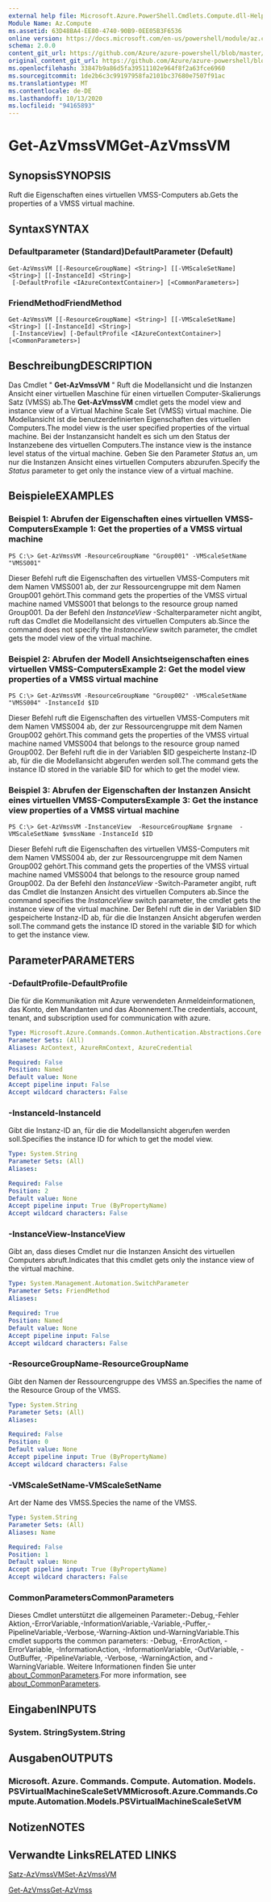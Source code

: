 ```yaml
---
external help file: Microsoft.Azure.PowerShell.Cmdlets.Compute.dll-Help.xml
Module Name: Az.Compute
ms.assetid: 63D48BA4-EE80-4740-90B9-0EE05B3F6536
online version: https://docs.microsoft.com/en-us/powershell/module/az.compute/get-azvmssvm
schema: 2.0.0
content_git_url: https://github.com/Azure/azure-powershell/blob/master/src/Compute/Compute/help/Get-AzVmssVM.md
original_content_git_url: https://github.com/Azure/azure-powershell/blob/master/src/Compute/Compute/help/Get-AzVmssVM.md
ms.openlocfilehash: 33847b9a86d5fa39511102e964f8f2a63fce6960
ms.sourcegitcommit: 1de2b6c3c99197958fa2101bc37680e7507f91ac
ms.translationtype: MT
ms.contentlocale: de-DE
ms.lasthandoff: 10/13/2020
ms.locfileid: "94165893"
---
```

# <span data-ttu-id="e6ed8-101">Get-AzVmssVM</span><span class="sxs-lookup"><span data-stu-id="e6ed8-101">Get-AzVmssVM</span></span>

## <span data-ttu-id="e6ed8-102">Synopsis</span><span class="sxs-lookup"><span data-stu-id="e6ed8-102">SYNOPSIS</span></span>
<span data-ttu-id="e6ed8-103">Ruft die Eigenschaften eines virtuellen VMSS-Computers ab.</span><span class="sxs-lookup"><span data-stu-id="e6ed8-103">Gets the properties of a VMSS virtual machine.</span></span>

## <span data-ttu-id="e6ed8-104">Syntax</span><span class="sxs-lookup"><span data-stu-id="e6ed8-104">SYNTAX</span></span>

### <span data-ttu-id="e6ed8-105">Defaultparameter (Standard)</span><span class="sxs-lookup"><span data-stu-id="e6ed8-105">DefaultParameter (Default)</span></span>
```
Get-AzVmssVM [[-ResourceGroupName] <String>] [[-VMScaleSetName] <String>] [[-InstanceId] <String>]
 [-DefaultProfile <IAzureContextContainer>] [<CommonParameters>]
```

### <span data-ttu-id="e6ed8-106">FriendMethod</span><span class="sxs-lookup"><span data-stu-id="e6ed8-106">FriendMethod</span></span>
```
Get-AzVmssVM [[-ResourceGroupName] <String>] [[-VMScaleSetName] <String>] [[-InstanceId] <String>]
 [-InstanceView] [-DefaultProfile <IAzureContextContainer>] [<CommonParameters>]
```

## <span data-ttu-id="e6ed8-107">Beschreibung</span><span class="sxs-lookup"><span data-stu-id="e6ed8-107">DESCRIPTION</span></span>
<span data-ttu-id="e6ed8-108">Das Cmdlet " **Get-AzVmssVM** " Ruft die Modellansicht und die Instanzen Ansicht einer virtuellen Maschine für einen virtuellen Computer-Skalierungs Satz (VMSS) ab.</span><span class="sxs-lookup"><span data-stu-id="e6ed8-108">The **Get-AzVmssVM** cmdlet gets the model view and instance view of a Virtual Machine Scale Set (VMSS) virtual machine.</span></span>
<span data-ttu-id="e6ed8-109">Die Modellansicht ist die benutzerdefinierten Eigenschaften des virtuellen Computers.</span><span class="sxs-lookup"><span data-stu-id="e6ed8-109">The model view is the user specified properties of the virtual machine.</span></span>
<span data-ttu-id="e6ed8-110">Bei der Instanzansicht handelt es sich um den Status der Instanzebene des virtuellen Computers.</span><span class="sxs-lookup"><span data-stu-id="e6ed8-110">The instance view is the instance level status of the virtual machine.</span></span>
<span data-ttu-id="e6ed8-111">Geben Sie den Parameter *Status* an, um nur die Instanzen Ansicht eines virtuellen Computers abzurufen.</span><span class="sxs-lookup"><span data-stu-id="e6ed8-111">Specify the *Status* parameter to get only the instance view of a virtual machine.</span></span>

## <span data-ttu-id="e6ed8-112">Beispiele</span><span class="sxs-lookup"><span data-stu-id="e6ed8-112">EXAMPLES</span></span>

### <span data-ttu-id="e6ed8-113">Beispiel 1: Abrufen der Eigenschaften eines virtuellen VMSS-Computers</span><span class="sxs-lookup"><span data-stu-id="e6ed8-113">Example 1: Get the properties of a VMSS virtual machine</span></span>
```
PS C:\> Get-AzVmssVM -ResourceGroupName "Group001" -VMScaleSetName "VMSS001"
```

<span data-ttu-id="e6ed8-114">Dieser Befehl ruft die Eigenschaften des virtuellen VMSS-Computers mit dem Namen VMSS001 ab, der zur Ressourcengruppe mit dem Namen Group001 gehört.</span><span class="sxs-lookup"><span data-stu-id="e6ed8-114">This command gets the properties of the VMSS virtual machine named VMSS001 that belongs to the resource group named Group001.</span></span>
<span data-ttu-id="e6ed8-115">Da der Befehl den *InstanceView* -Schalterparameter nicht angibt, ruft das Cmdlet die Modellansicht des virtuellen Computers ab.</span><span class="sxs-lookup"><span data-stu-id="e6ed8-115">Since the command does not specify the *InstanceView* switch parameter, the cmdlet gets the model view of the virtual machine.</span></span>

### <span data-ttu-id="e6ed8-116">Beispiel 2: Abrufen der Modell Ansichtseigenschaften eines virtuellen VMSS-Computers</span><span class="sxs-lookup"><span data-stu-id="e6ed8-116">Example 2: Get the model view properties of a VMSS virtual machine</span></span>
```
PS C:\> Get-AzVmssVM -ResourceGroupName "Group002" -VMScaleSetName "VMSS004" -InstanceId $ID
```

<span data-ttu-id="e6ed8-117">Dieser Befehl ruft die Eigenschaften des virtuellen VMSS-Computers mit dem Namen VMSS004 ab, der zur Ressourcengruppe mit dem Namen Group002 gehört.</span><span class="sxs-lookup"><span data-stu-id="e6ed8-117">This command gets the properties of the VMSS virtual machine named VMSS004 that belongs to the resource group named Group002.</span></span>
<span data-ttu-id="e6ed8-118">Der Befehl ruft die in der Variablen $ID gespeicherte Instanz-ID ab, für die die Modellansicht abgerufen werden soll.</span><span class="sxs-lookup"><span data-stu-id="e6ed8-118">The command gets the instance ID stored in the variable $ID for which to get the model view.</span></span>

### <span data-ttu-id="e6ed8-119">Beispiel 3: Abrufen der Eigenschaften der Instanzen Ansicht eines virtuellen VMSS-Computers</span><span class="sxs-lookup"><span data-stu-id="e6ed8-119">Example 3: Get the instance view properties of a VMSS virtual machine</span></span>
```
PS C:\> Get-AzVmssVM -InstanceView  -ResourceGroupName $rgname  -VMScaleSetName $vmssName -InstanceId $ID
```

<span data-ttu-id="e6ed8-120">Dieser Befehl ruft die Eigenschaften des virtuellen VMSS-Computers mit dem Namen VMSS004 ab, der zur Ressourcengruppe mit dem Namen Group002 gehört.</span><span class="sxs-lookup"><span data-stu-id="e6ed8-120">This command gets the properties of the VMSS virtual machine named VMSS004 that belongs to the resource group named Group002.</span></span>
<span data-ttu-id="e6ed8-121">Da der Befehl den *InstanceView* -Switch-Parameter angibt, ruft das Cmdlet die Instanzen Ansicht des virtuellen Computers ab.</span><span class="sxs-lookup"><span data-stu-id="e6ed8-121">Since the command specifies the *InstanceView* switch parameter, the cmdlet gets the instance view of the virtual machine.</span></span>
<span data-ttu-id="e6ed8-122">Der Befehl ruft die in der Variablen $ID gespeicherte Instanz-ID ab, für die die Instanzen Ansicht abgerufen werden soll.</span><span class="sxs-lookup"><span data-stu-id="e6ed8-122">The command gets the instance ID stored in the variable $ID for which to get the instance view.</span></span>

## <span data-ttu-id="e6ed8-123">Parameter</span><span class="sxs-lookup"><span data-stu-id="e6ed8-123">PARAMETERS</span></span>

### <span data-ttu-id="e6ed8-124">-DefaultProfile</span><span class="sxs-lookup"><span data-stu-id="e6ed8-124">-DefaultProfile</span></span>
<span data-ttu-id="e6ed8-125">Die für die Kommunikation mit Azure verwendeten Anmeldeinformationen, das Konto, den Mandanten und das Abonnement.</span><span class="sxs-lookup"><span data-stu-id="e6ed8-125">The credentials, account, tenant, and subscription used for communication with azure.</span></span>

```yaml
Type: Microsoft.Azure.Commands.Common.Authentication.Abstractions.Core.IAzureContextContainer
Parameter Sets: (All)
Aliases: AzContext, AzureRmContext, AzureCredential

Required: False
Position: Named
Default value: None
Accept pipeline input: False
Accept wildcard characters: False
```

### <span data-ttu-id="e6ed8-126">-InstanceId</span><span class="sxs-lookup"><span data-stu-id="e6ed8-126">-InstanceId</span></span>
<span data-ttu-id="e6ed8-127">Gibt die Instanz-ID an, für die die Modellansicht abgerufen werden soll.</span><span class="sxs-lookup"><span data-stu-id="e6ed8-127">Specifies the instance ID for which to get the model view.</span></span>

```yaml
Type: System.String
Parameter Sets: (All)
Aliases:

Required: False
Position: 2
Default value: None
Accept pipeline input: True (ByPropertyName)
Accept wildcard characters: False
```

### <span data-ttu-id="e6ed8-128">-InstanceView</span><span class="sxs-lookup"><span data-stu-id="e6ed8-128">-InstanceView</span></span>
<span data-ttu-id="e6ed8-129">Gibt an, dass dieses Cmdlet nur die Instanzen Ansicht des virtuellen Computers abruft.</span><span class="sxs-lookup"><span data-stu-id="e6ed8-129">Indicates that this cmdlet gets only the instance view of the virtual machine.</span></span>

```yaml
Type: System.Management.Automation.SwitchParameter
Parameter Sets: FriendMethod
Aliases:

Required: True
Position: Named
Default value: None
Accept pipeline input: False
Accept wildcard characters: False
```

### <span data-ttu-id="e6ed8-130">-ResourceGroupName</span><span class="sxs-lookup"><span data-stu-id="e6ed8-130">-ResourceGroupName</span></span>
<span data-ttu-id="e6ed8-131">Gibt den Namen der Ressourcengruppe des VMSS an.</span><span class="sxs-lookup"><span data-stu-id="e6ed8-131">Specifies the name of the Resource Group of the VMSS.</span></span>

```yaml
Type: System.String
Parameter Sets: (All)
Aliases:

Required: False
Position: 0
Default value: None
Accept pipeline input: True (ByPropertyName)
Accept wildcard characters: False
```

### <span data-ttu-id="e6ed8-132">-VMScaleSetName</span><span class="sxs-lookup"><span data-stu-id="e6ed8-132">-VMScaleSetName</span></span>
<span data-ttu-id="e6ed8-133">Art der Name des VMSS.</span><span class="sxs-lookup"><span data-stu-id="e6ed8-133">Species the name of the VMSS.</span></span>

```yaml
Type: System.String
Parameter Sets: (All)
Aliases: Name

Required: False
Position: 1
Default value: None
Accept pipeline input: True (ByPropertyName)
Accept wildcard characters: False
```

### <span data-ttu-id="e6ed8-134">CommonParameters</span><span class="sxs-lookup"><span data-stu-id="e6ed8-134">CommonParameters</span></span>
<span data-ttu-id="e6ed8-135">Dieses Cmdlet unterstützt die allgemeinen Parameter:-Debug,-Fehler Aktion,-ErrorVariable,-InformationVariable,-Variable,-Puffer,-PipelineVariable,-Verbose,-Warning-Aktion und-WarningVariable.</span><span class="sxs-lookup"><span data-stu-id="e6ed8-135">This cmdlet supports the common parameters: -Debug, -ErrorAction, -ErrorVariable, -InformationAction, -InformationVariable, -OutVariable, -OutBuffer, -PipelineVariable, -Verbose, -WarningAction, and -WarningVariable.</span></span> <span data-ttu-id="e6ed8-136">Weitere Informationen finden Sie unter [about_CommonParameters](http://go.microsoft.com/fwlink/?LinkID=113216).</span><span class="sxs-lookup"><span data-stu-id="e6ed8-136">For more information, see [about_CommonParameters](http://go.microsoft.com/fwlink/?LinkID=113216).</span></span>

## <span data-ttu-id="e6ed8-137">Eingaben</span><span class="sxs-lookup"><span data-stu-id="e6ed8-137">INPUTS</span></span>

### <span data-ttu-id="e6ed8-138">System. String</span><span class="sxs-lookup"><span data-stu-id="e6ed8-138">System.String</span></span>

## <span data-ttu-id="e6ed8-139">Ausgaben</span><span class="sxs-lookup"><span data-stu-id="e6ed8-139">OUTPUTS</span></span>

### <span data-ttu-id="e6ed8-140">Microsoft. Azure. Commands. Compute. Automation. Models. PSVirtualMachineScaleSetVM</span><span class="sxs-lookup"><span data-stu-id="e6ed8-140">Microsoft.Azure.Commands.Compute.Automation.Models.PSVirtualMachineScaleSetVM</span></span>

## <span data-ttu-id="e6ed8-141">Notizen</span><span class="sxs-lookup"><span data-stu-id="e6ed8-141">NOTES</span></span>

## <span data-ttu-id="e6ed8-142">Verwandte Links</span><span class="sxs-lookup"><span data-stu-id="e6ed8-142">RELATED LINKS</span></span>

[<span data-ttu-id="e6ed8-143">Satz-AzVmssVM</span><span class="sxs-lookup"><span data-stu-id="e6ed8-143">Set-AzVmssVM</span></span>](./Set-AzVmssVM.md)

[<span data-ttu-id="e6ed8-144">Get-AzVmss</span><span class="sxs-lookup"><span data-stu-id="e6ed8-144">Get-AzVmss</span></span>](./Get-AzVmss.md)


